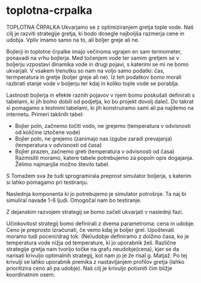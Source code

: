 toplotna-crpalka
================
TOPLOTNA ČRPALKA
Ukvarjamo se z optimiziranjem gretja tople vode. Naš cilj je razviti strategije gretja, ki bodo dosegle najboljša razmerja cene in udobja. 
Vpliv imamo samo na to, ali boljer greje ali ne.

Bojlerji in toplotne črpalke imajo večinoma vgrajen en sam termometer, ponavadi na vrhu bojlerja. 
Med točenjem vode ter samim gretjem se v boljerju vzpostavi dinamika vode in drugi pojavi, s katerimi se mi ne bomo ukvarjali.
V vsakem trenutku so nam na voljo samo podatki: čas, termperatura in gretje (boljer greje ali ne). 
Iz teh podatkov bomo morali razbrati stanje vode v boljerju ter kdaj in koliko tople vode se porablja.

Lastnosti bojlerja in efekte raznih pojavov v njem bomo poskušali definirati s tabelami, ki jih bomo dobili od podjetja, 
ko bo projekt dovolj daleč. Do takrat si pomagamo s testnimi tabelami, ki jih konstruiramo sami ali pa najdemo na internetu. 
Primeri takšnih tabel:
- Bojler poln, začnemo točiti vodo, ne grejemo (temperatura v odvisnosti od količine iztočene vode)
- Bojler poln, ne grejemo (zanimajo nas izgube zaradi prevajanja) (temperatura v odvisnosti od časa)
- Bojler prazen, začnemo greti (temperatura v odvisnosti od časa)
Razmisliti moramo, katere tabele potrebujemo za popoln opis dogajanja. Želimo najmanjše možno število tabel.

S Tomažem sva že tudi sprogramirala preprost simulator boljerja, s katerim si lahko pomagamo pri testiranju.

Naslednja komponenta ki jo potrebujemo je simulator potrošnje. Ta naj bi simuliral navade 1-6 ljudi. Omogočal nam bo testiranje.

Z dejanskim razvojem strategij se bomo začeli ukvarjati v naslednji fazi.

Učinkovitost strategij bomo definirali z dvema parametroma: cena in udobje. Ceno je preprosto izračunati, če vemo kdaj je boljer grel. Upoštevati moramo tudi poceni/drag tok. (Ne)udobje definiramo z dolžino časa, ko je temperatura vode nižja od temperature, ki jo uporabnik želi.
Različne strategije gretja nam tvorijo točke na grafu neudobje(cena), kjer se da narisati krivuljo optimalnih strategij, kot nam jo je že risal g. Matjaž. Po tej krivulji se lahko uporabnik premika z nastavljanjem profilov gretja (lahko prioritizira ceno ali pa udobje). Naš cilj je krivuljo potisniti čim bližje koordinatnim osem.
